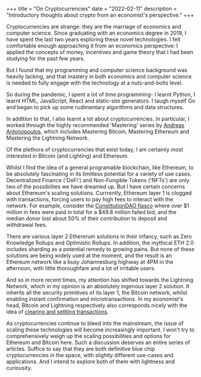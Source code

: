 +++
title = "On Cryptocurrencies"
date = "2022-02-11"
description = "Introductory thoughts about crypto from an economist's perspective."
+++

Cryptocurrencies are strange: they are the marriage of economics and computer science.
Since graduating with an economics degree in 2019, I have spent the last two years exploring these novel technologies. I felt comfortable enough approaching it from an economics perspective: I applied the concepts of money, incentives and game theory that I had been studying for the past few years.

But I found that my programming and computer science background was heavily lacking, and that mastery in both economics and computer science is needed to fully engage with the technology at a nuts-and-bolts level.

So during the pandemic, I spent a lot of time programming- I learnt Python, I learnt HTML, JavaScript, React and static-site generators. I taugh myself Go and began to pick up some rudimentary algorithms and data structures.

In addition to that, I also learnt a lot about cryptocurrencies. In particular, I worked through the highly recommended 'Mastering' series by [Andreas Antonopoulos](https://aantonop.com/), which includes Mastering Bitcoin, Mastering Ethereum and Mastering the Lightning Network.

Of the plethora of cryptocurrencies that exist today, I am certainly most interested in Bitcoin (and Lighting) and Ethereum.

Whilst I find the idea of a general programable blockchain, like Ethereum, to be absolutely fascinating in its limitless potential for a variety of use cases. Decentralized Finance ('DeFi') and Non-Fungible Tokens ('NFTs') are only two of the possibilites we have dreamed up. But I have certain concerns about Ethereum's scaling solutions. Currrently, Ethereum layer 1 is clogged with transactions, forcing users to pay high fees to interact with the network. For example, consider the [ConstitutionDAO fiasco](https://www.theverge.com/2021/11/24/22800995/constitutiondao-refund-progress-steep-gas-fees-cryptocurrency) where over $1 million in fees were paid in total for a $49.8 million failed bid, and the median donor lost about 50% of their contribution to deposit and withdrawal fees.

There are various layer 2 Ethererum solutions in their infancy, such as Zero Knowledge Rollups and Optimistic Rollups. In addition, the mythical ETH 2.0 includes sharding as a potential remedy to growing pains. But none of these solutions are being widely used at the moment, and the result is an Ethereum network like a busy Johannesburg highway at 4PM in the afternoon, with little thoroughfare and a lot of irritable users.

And so in more recent times, my attention has shifted towards the Lightning Network, which in my opinion is an absolutely ingenous layer 2 solution. It inherits all the security primitives of its layer 1, the Bitcoin network, whilst enabling instant confirmation and microtransactions. In my economist's head, Bitcoin and Lightning respectively also corresponds nicely with the idea of [clearing and settling transactions](<https://en.wikipedia.org/wiki/Clearing_(finance)>).

As cryptocurrencies continue to bleed into the mainstream, the issue of scaling these technologies will become increasingly important. I won't try to comprehensively weigh up the scaling possibilities and options for Ethereum and Bitcoin here. Such a discussion deserves an entire series of articles. Suffice to say that they are both definitive blue chip cryptocurrencies in the space, with slightly different use-cases and applications. And I intend to explore both of them with lightness and curiousity.
